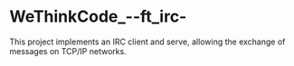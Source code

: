 # WeThinkCode_--ft_irc-
This project implements an IRC client and serve, allowing the exchange of messages on TCP/IP networks.
